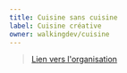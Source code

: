 ```yaml
---
title: Cuisine sans cuisine
label: Cuisine créative
owner: walkingdev/cuisine
---
```


> [Lien vers l'organisation](http://github.com/walkingdev)
